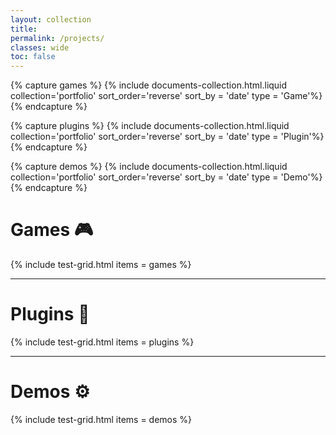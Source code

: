 ```yaml
---
layout: collection
title: 
permalink: /projects/
classes: wide
toc: false
---
```


{% capture games %}
    {% include documents-collection.html.liquid collection='portfolio' sort_order='reverse' sort_by = 'date' type = 'Game'%}
{% endcapture %}

{% capture plugins %}
    {% include documents-collection.html.liquid collection='portfolio' sort_order='reverse' sort_by = 'date' type = 'Plugin'%}
{% endcapture %}

{% capture demos %}
    {% include documents-collection.html.liquid collection='portfolio' sort_order='reverse' sort_by = 'date' type = 'Demo'%}
{% endcapture %}

# Games 🎮

{% include test-grid.html items = games %}

---
# Plugins 🔌

{% include test-grid.html items = plugins %}

---
# Demos ⚙

{% include test-grid.html items = demos %}
